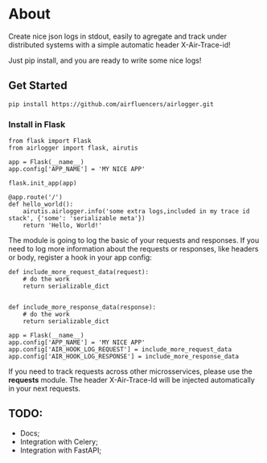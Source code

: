 # About
Create nice json logs in stdout, easily to agregate and track under distributed systems with a simple automatic header X-Air-Trace-id!

Just pip install, and you are ready to write some nice logs!

## Get Started

```
pip install https://github.com/airfluencers/airlogger.git
```

### Install in Flask
```
from flask import Flask
from airlogger import flask, airutis

app = Flask(__name__)
app.config['APP_NAME'] = 'MY NICE APP'

flask.init_app(app)

@app.route('/')
def hello_world():
    airutis.airlogger.info('some extra logs,included in my trace id stack', {'some': 'serializable meta'})
    return 'Hello, World!'

```

The module is going to log the basic of your requests and responses. If you need to log more information about the requests or responses, like headers or body, register a hook in your app config:

```
def include_more_request_data(request):
    # do the work
    return serializable_dict


def include_more_response_data(response):
    # do the work
    return serializable_dict

app = Flask(__name__)
app.config['APP_NAME'] = 'MY NICE APP'
app.config['AIR_HOOK_LOG_REQUEST'] = include_more_request_data
app.config['AIR_HOOK_LOG_RESPONSE'] = include_more_response_data

```

If you need to track requests across other microsservices, please use the <strong>requests</strong> module.
The header X-Air-Trace-Id will be injected automatically in your next requests.

## TODO:
 - Docs;
 - Integration with Celery;
 - Integration with FastAPI;